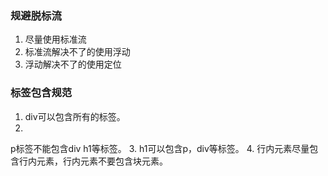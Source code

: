 ### 规避脱标流
1. 尽量使用标准流
2. 标准流解决不了的使用浮动
3. 浮动解决不了的使用定位

### 标签包含规范
1. div可以包含所有的标签。
2. p标签不能包含div h1等标签。
3. h1可以包含p，div等标签。
4. 行内元素尽量包含行内元素，行内元素不要包含块元素。